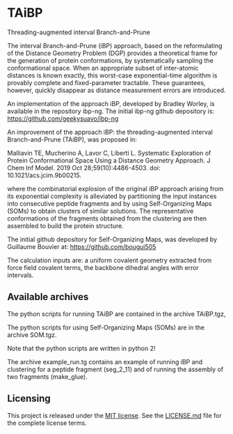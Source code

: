 # TAiBP
Threading-augmented interval Branch-and-Prune

The interval Branch-and-Prune (iBP) approach, based on the reformulating of the
Distance Geometry Problem (DGP) provides a theoretical frame for the generation
of protein conformations, by systematically sampling the conformational space.
When an appropriate subset of inter-atomic distances is known exactly,
this worst-case exponential-time algorithm is provably complete and
fixed-parameter tractable. These guarantees, however, quickly
disappear as distance measurement errors are introduced.

An implementation of the approach iBP, developed by Bradley Worley, is available 
in the repository ibp-ng. The initial ibp-ng github depository is: 
https://github.com/geekysuavo/ibp-ng

An improvement of the approach iBP: the threading-augmented interval Branch-and-Prune
(TAiBP), was proposed in:

Malliavin TE, Mucherino A, Lavor C, Liberti L. Systematic Exploration of Protein
Conformational Space Using a Distance Geometry Approach. J Chem Inf Model. 2019
Oct 28;59(10):4486-4503. doi: 10.1021/acs.jcim.9b00215.

where the combinatorial explosion of the original iBP approach arising from its
exponential complexity is alleviated by partitioning the input instances into
consecutive peptide fragments and by using Self-Organizing Maps (SOMs)
to obtain clusters of similar solutions. The representative conformations
of the fragments obtained from the clustering are then assembled to build the
protein structure.

The initial github depository for Self-Organizing Maps, was developed by Guillaume 
Bouvier at: https://github.com/bougui505

The calculation inputs are: a uniform covalent geometry extracted from force field
covalent terms, the backbone dihedral angles with error intervals.

## Available archives

The python scripts for running TAiBP are contained in the archive TAiBP.tgz,

The python scripts for using Self-Organizing Maps (SOMs) are in the archive SOM.tgz.

Note that the python scripts are written in python 2! 

The archive example_run.tg contains an example of running iBP and clustering for
a peptide fragment (seg_2_11) and of running the assembly of two fragments (make_glue).

## Licensing

This project is released under the
[MIT license](https://opensource.org/licenses/MIT). See the
[LICENSE.md](LICENSE.md) file for the complete license terms.
